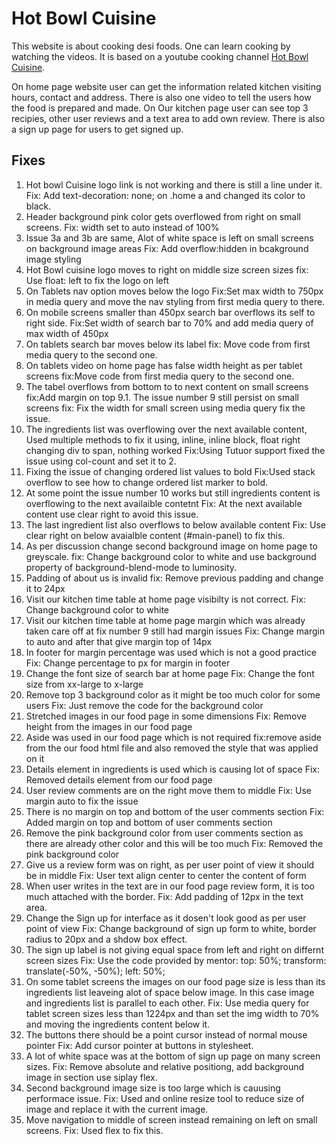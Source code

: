 # Hot Bowl Cuisine
This website is about cooking desi foods. One can learn cooking by watching the videos. It is based on a youtube cooking channel [Hot Bowl Cuisine](https://www.youtube.com/@hotbowlcuisine/featured).

On home page website user can get the information related kitchen visiting hours, contact and address. There is also one video to tell the users how the food is prepared and made.
On Our kitchen page user can see top 3 recipies, other user reviews and a text area to add own review.
There is also a sign up page for users to get signed up.

## Fixes
1. Hot bowl Cuisine logo link is not working and there is still a line under it.
    Fix: Add text-decoration: none; on .home a and changed its color to black.
2. Header background pink color gets overflowed from right on small screens.
    Fix: width set to auto instead of 100%
3. Issue 3a and 3b are same, Alot of white space is left on small screens on background image areas
    Fix: Add overflow:hidden in bcakground image styling
4. Hot Bowl cuisine logo moves to right on middle size screen sizes
    fix: Use float: left to fix the logo on left
5. On Tablets nav option moves below the logo
    Fix:Set max width to 750px in media query and move the nav styling from first media query to there.
6. On mobile screens smaller than 450px search bar overflows its self to right side.
    Fix:Set width of search bar to 70% and add media query of max width of 450px
7. On tablets search bar moves below its label
    fix: Move code from first media query to the second one.
8. On tablets video on home page has false width height as per tablet screens
    fix:Move code from first media query to the second one.
9. The tabel overflows from bottom to to next content on small screens
    fix:Add margin on top
9.1. The issue number 9 still persist on small screens
    fix: Fix the width for small screen using media query fix the issue.
10. The ingredients list was overflowing over the next available content, Used multiple methods to fix it using, inline, inline block, float right changing div to span, nothing worked
    Fix:Using Tutuor support fixed the issue using col-count and set it to 2.
11. Fixing the issue of changing ordered list values to bold 
Fix:Used stack overflow to see how to change ordered list marker to bold.
12. At some point the issue number 10 works but still ingredients content is overflowing to the next availaible contetnt
    Fix: At the next available content use clear right to avoid this issue.
13. The last ingredient list also overflows to below available content
    Fix: Use clear right on below avaialble content (#main-panel) to fix this.
14. As per discussion change second background image on home page to greyscale.
    fix: Change background color to white and use background property of background-blend-mode to luminosity.
15. Padding of about us is invalid
    fix: Remove previous padding and change it to 24px
16. Visit our kitchen time table at home page visibilty is not correct.
    Fix: Change background color to white
17. Visit our kitchen time table at home page margin which was already taken care off at fix number 9 still had margin issues
    Fix: Change margin to auto and after that give margin top of 14px
18. In footer for margin percentage was used which is not a good practice
    Fix: Change percentage to px for margin in footer 
19. Change the font size of search bar at home page
    Fix: Change the font size from xx-large to x-large
20. Remove top 3 background color as it might be too much color for some users
    Fix: Just remove the code for the background color
21. Stretched images in our food page in some dimensions
    Fix: Remove height from the images in our food page
22. Aside was used in our food page which is not required
    fix:remove aside from the our food html file and also removed the style that was applied on it
23. Details element in ingredients is used which is causing lot of space
    Fix: Removed details element from our food page
24. User review comments are on the right move them to middle
    Fix: Use margin auto to fix the issue
25. There is no margin on top and bottom of the user comments section
    Fix: Added margin on top and bottom of user comments section
26. Remove the pink background color from user comments section as there are already other color and this will be too much
    Fix: Removed the pink background color
27. Give us a review form was on right, as per user point of view it should be in middle
    Fix: User text align center to center the content of form
28. When user writes in the text are in our food page review form, it is too much attached with the border.
    Fix: Add padding of 12px in the text area.
29. Change the Sign up for interface as it dosen't look good as per user point of view
    Fix: Change background of sign up form to white, border radius to 20px and a shdow box effect.
30. The sign up label is not giving equal space from left and right on differnt screen sizes
    Fix: Use the code provided by mentor: top: 50%; transform: translate(-50%, -50%); left: 50%;
31. On some tablet screens the images on our food page size is less than its ingredients list leaveing alot of space below image. In this case image and ingredients list is parallel to each other.
    Fix: Use media query for tablet screen sizes less than 1224px and than set the img width to 70% and moving the ingredients content below it.
32. The buttons there should be a point cursor instead of normal mouse pointer
    Fix: Add cursor pointer at buttons in stylesheet.
33. A lot of white space was at the bottom of sign up page on many screen sizes.
    Fix: Remove absolute and relative positiong, add background image in section use siplay flex.
34. Second background image size is too large which is cauusing performace issue.
    Fix: Used and online resize tool to reduce size of image and replace it with the current image.
35. Move navigation to middle of screen instead remaining on left on small screens.
    Fix: Used flex to fix this.